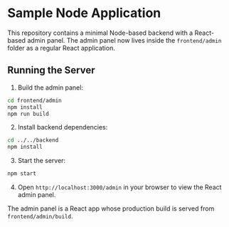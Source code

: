 # Sample Node Application

This repository contains a minimal Node-based backend with a React-based admin panel.
The admin panel now lives inside the `frontend/admin` folder as a regular React application.

## Running the Server

1. Build the admin panel:

```bash
cd frontend/admin
npm install
npm run build
```

2. Install backend dependencies:

```bash
cd ../../backend
npm install
```

3. Start the server:

```bash
npm start
```
4. Open `http://localhost:3000/admin` in your browser to view the React admin panel.

The admin panel is a React app whose production build is served from `frontend/admin/build`.
